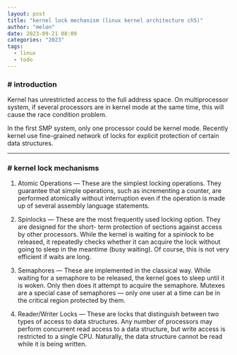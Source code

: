 ```yaml
---
layout: post
title: "kernel lock mechanism (linux kernel architecture ch5)"
author: "melon"
date: 2023-09-21 08:09
categories: "2023"
tags:
  - linux
  - todo
---
```


### # introduction
Kernel has unrestricted access to the full address space. On multiprocessor system, if several processors are in kernel mode at the same time, this will cause the race condition problem.

In the first SMP system, only one processor could be kernel mode. Recently kernel use fine-grained network of locks for explicit protection of certain data structures. 

<hr>

### # kernel lock mechanisms
1) Atomic Operations — These are the simplest locking operations. They guarantee that simple operations, such as incrementing a counter, are performed atomically without interruption even if the operation is made up of several assembly language statements.

2) Spinlocks — These are the most frequently used locking option. They are designed for the short- term protection of sections against access by other processors. While the kernel is waiting for a spinlock to be released, it repeatedly checks whether it can acquire the lock without going to sleep in the meantime (busy waiting). Of course, this is not very efficient if waits are long.

3) Semaphores — These are implemented in the classical way. While waiting for a semaphore to be released, the kernel goes to sleep until it is woken. Only then does it attempt to acquire the semaphore. Mutexes are a special case of semaphores — only one user at a time can be in the critical region protected by them.

4) Reader/Writer Locks — These are locks that distinguish between two types of access to data structures. Any number of processors may perform concurrent read access to a data structure, but write access is restricted to a single CPU. Naturally, the data structure cannot be read while it is being written.
